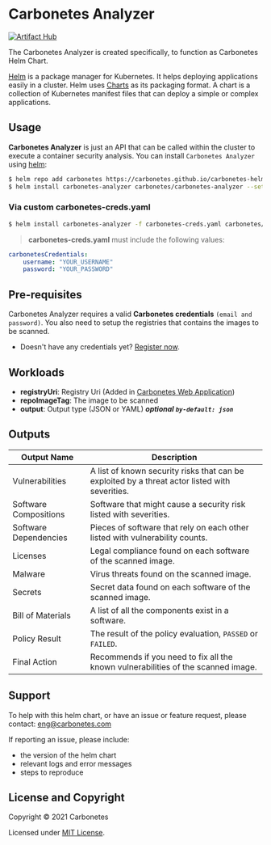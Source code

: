 # Carbonetes Analyzer

[![Artifact Hub](https://img.shields.io/endpoint?url=https://artifacthub.io/badge/repository/carbonetes-analyzer)](https://artifacthub.io/packages/search?repo=carbonetes-analyzer)

The Carbonetes Analyzer is created specifically, to function as Carbonetes Helm Chart.

[Helm](https://helm.sh/) is a package manager for Kubernetes. It helps deploying applications easily in a cluster. Helm uses [Charts](https://helm.sh/docs/topics/charts/) as its packaging format. A chart is a collection of Kubernetes manifest files that can deploy a simple or complex applications.

## Usage

**Carbonetes Analyzer** is just an API that can be called within the cluster to execute a container security analysis. You can install `Carbonetes Analyzer` using [helm](https://helm.sh/docs/intro/install/):

```sh
$ helm repo add carbonetes https://carbonetes.github.io/carbonetes-helm-chart
$ helm install carbonetes-analyzer carbonetes/carbonetes-analyzer --set carbonetesCreds.username="YOUR_USERNAME" --set carbonetesCreds.password="YOUR_PASSWORD"
```

### Via custom carbonetes-creds.yaml

```sh
$ helm install carbonetes-analyzer -f carbonetes-creds.yaml carbonetes/carbonetes-analyzer
```

> **carbonetes-creds.yaml** must include the following values:

```yaml
carbonetesCredentials:
    username: "YOUR_USERNAME"
    password: "YOUR_PASSWORD"
```

## Pre-requisites

Carbonetes Analyzer requires a valid **Carbonetes credentials** `(email and password)`. You also need to setup the registries that contains the images to be scanned.

- Doesn't have any credentials yet? [Register now](https://carbonetes.com).

## Workloads

- **registryUri**: Registry Uri (Added in [Carbonetes Web Application](https://console.carbonetes.com))
- **repoImageTag**: The image to be scanned
- **output**: Output type (JSON or YAML) ***optional `by-default: json`***

## Outputs

| Output Name                  | Description                                                                                  |
| ---------------------------- | -------------------------------------------------------------------------------------------- |
| Vulnerabilities              | A list of known security risks that can be exploited by a threat actor listed with severities. |
| Software Compositions        | Software that might cause a security risk listed with severities. |
| Software Dependencies        | Pieces of software that rely on each other listed with vulnerability counts. |
| Licenses                     | Legal compliance found on each software of the scanned image. |
| Malware                      | Virus threats found on the scanned image. |
| Secrets                      | Secret data found on each software of the scanned image. |
| Bill of Materials            | A list of all the components exist in a software. |
| Policy Result                | The result of the policy evaluation, `PASSED` or `FAILED`. |
| Final Action                 | Recommends if you need to fix all the known vulnerabilities of the scanned image. |

## Support
To help with this helm chart, or have an issue or feature request, please contact: [eng@carbonetes.com](eng@carbonetes.com)

If reporting an issue, please include:

* the version of the helm chart
* relevant logs and error messages
* steps to reproduce

## License and Copyright

Copyright © 2021 Carbonetes

Licensed under [MIT License](LICENSE).